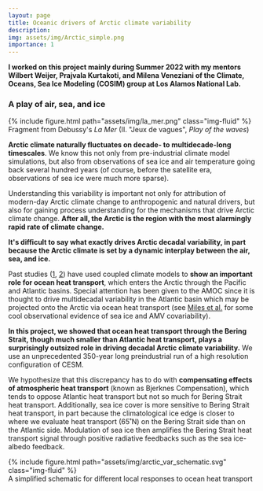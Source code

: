 ```yaml
---
layout: page
title: Oceanic drivers of Arctic climate variability
description: 
img: assets/img/Arctic_simple.png
importance: 1
---
```

**I worked on this project mainly during Summer 2022 with my mentors Wilbert Weijer, Prajvala Kurtakoti, and Milena Veneziani of the Climate, Oceans, Sea Ice Modeling (COSIM) group at Los Alamos National Lab.**

### A play of air, sea, and ice

<div class="row">
    <div class="col-sm mt-3 mt-md-0">
        {% include figure.html path="assets/img/la_mer.png" class="img-fluid" %}
    </div>
</div>
<div class="caption">
    Fragment from Debussy's <i>La Mer</i> (II. "Jeux de vagues", <i>Play of the waves</i>)
</div>

**Arctic climate naturally fluctuates on decade- to multidecade-long timescales**. We know this not only from pre-industrial climate model simulations, but also from observations of sea ice and air temperature going back several hundred years (of course, before the satellite era, observations of sea ice were much more sparse). 

Understanding this variability is important not only for attribution of modern-day Arctic climate change to anthropogenic and natural drivers, but also for gaining process understanding for the mechanisms that drive Arctic climate change. **After all, the Arctic is the region with the most alarmingly rapid rate of climate change.**

**It's difficult to say what exactly drives Arctic decadal variability, in part because the Arctic climate is set by a dynamic interplay between the air, sea, and ice.** 

Past studies ([1](https://www.pnas.org/doi/10.1073/pnas.1422296112), [2](https://link.springer.com/article/10.1007/s00382-009-0569-9)) have used coupled climate models to **show an important role for ocean heat transport**, which enters the Arctic through the Pacific and Atlantic basins. Special attention has been given to the AMOC since it is thought to drive multidecadal variability in the Atlantic basin which may be projected onto the Arctic via ocean heat transport (see [Miles et al.](https://agupubs.onlinelibrary.wiley.com/doi/full/10.1002/2013GL058084) for some cool observational evidence of sea ice and AMV covariability).  

**In this project, we showed that ocean heat transport through the Bering Strait, though much smaller than Atlantic heat transport, plays a surprisingly outsized role in driving decadal Arctic climate variability.** We use an unprecedented 350-year long preindustrial run of a high resolution configuration of CESM. 

We hypothesize that this discrepancy has to do with **compensating effects of atmospheric heat transport** (known as Bjerknes Compensation), which tends to oppose Atlantic heat transport but not so much for Bering Strait heat transport. Additionally, sea ice cover is more sensitive to Bering Strait heat transport, in part because the climatological ice edge is closer to where we evaluate heat transport (65˚N) on the Bering Strait side than on the Atlantic side. Modulation of sea ice then amplifies the Bering Strait heat transport signal through positive radiative feedbacks such as the sea ice-albedo feedback. 

<div class="row">
    <div class="col-sm mt-3 mt-md-0">
        {% include figure.html path="assets/img/arctic_var_schematic.svg" class="img-fluid" %}
    </div>
</div>
<div class="caption">
    A simplified schematic for different local responses to ocean heat transport
</div>
